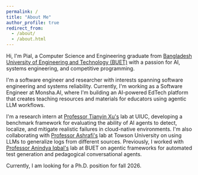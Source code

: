 ```yaml
---
permalink: /
title: "About Me"
author_profile: true
redirect_from: 
  - /about/
  - /about.html
---
```


Hi, I'm Pial, a Computer Science and Engineering graduate from [Bangladesh University of Engineering and Technology (BUET)](https://www.buet.ac.bd/) with a passion for AI, systems engineering, and competitive programming.

I'm a software engineer and researcher with interests spanning software engineering and systems reliability. Currently, I'm working as a Software Engineer at Monsha.AI, where I'm building an AI-powered EdTech platform that creates teaching resources and materials for educators using agentic LLM workflows.

I'm a research intern at [Professor Tianyin Xu's](https://tianyin.github.io/) lab at UIUC, developing a benchmark framework for evaluating the ability of AI agents to detect, localize, and mitigate realistic failures in cloud-native environments. I'm also collaborating with [Professor Ashrafi's](https://scholar.google.com/citations?user=lPz7L8kAAAAJ&hl=en) lab at Towson University on using LLMs to generalize logs from different sources. Previously, I worked with [Professor Anindya Iqbal's](https://scholar.google.com/citations?user=jAuiNFgAAAAJ&hl=en) lab at BUET on agentic frameworks for automated test generation and pedagogical conversational agents.

Currently, I am looking for a Ph.D. position for fall 2026.